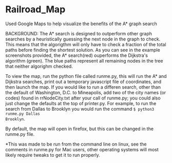 # Railroad_Map
Used Google Maps to help visualize the benefits of the A* graph search

BACKGROUND:
   The A* search is designed to outperform other graph searches by a heuristically guessing the next node in the graph to check. This means that the algorigthm will only have to check a fraction of the total paths before finding the shortest solution. As you can see in the example screenshots provided, the A* search(red) ouperforms the Dijkstra's algorithm (green). The blue paths represent all remaining nodes in the tree that neither algorighm checked.

To view the map, run the python file called runme.py, this will run the A* and Dijkstra searches, print out a temporary javascript file of coordinates, and then launch the map. If you would like to run a differen search, other than the default of Washington, D.C. to Mineapolis, add two of the city names (or codes) found in rrNodeCity.txt after your call of runme.py; you could also just change the defaults at the top of printer.py. For example, to run the search from Dallas to Brooklyn you would run the command <code>$ python3 runme.py Dallas Brooklyn</code>.

By default, the map will open in firefox, but this can be changed in the runme.py file.

*This was made to be run from the command line on linux, see the comments in runme.py for Mac users, other operating systems will most likely require tweaks to get it to run properly.
